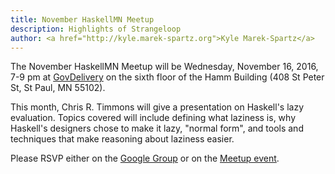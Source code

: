 ```yaml
---
title: November HaskellMN Meetup
description: Highlights of Strangeloop
author: <a href="http://kyle.marek-spartz.org">Kyle Marek-Spartz</a>
---
```


The November HaskellMN Meetup will be Wednesday, November 16, 2016, 7-9 pm at
[GovDelivery](https://www.govdelivery.com/) on the sixth floor of the Hamm
Building (408 St Peter St, St Paul, MN 55102).

This month, Chris R. Timmons will give a presentation on Haskell's lazy
evaluation. Topics covered will include defining what laziness is, why Haskell's
designers chose to make it lazy, "normal form", and tools and techniques that
make reasoning about laziness easier.

Please RSVP either on the
[Google Group](https://groups.google.com/forum/#!forum/haskellmn)
or on the
[Meetup event](https://www.meetup.com/HaskellMN/events/235502442/).

